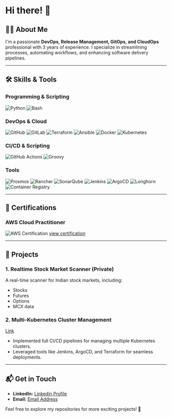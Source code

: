 

<!--
**DarkKing105/DarkKing105** is a ✨ _special_ ✨ repository because its `README.md` (this file) appears on your GitHub profile.

Here are some ideas to get you started:

- 🔭 I’m currently working on ...
- 🌱 I’m currently learning ...
- 👯 I’m looking to collaborate on ...
- 🤔 I’m looking for help with ...
- 💬 Ask me about ...
- 📫 How to reach me: ...
- 😄 Pronouns: ...
- ⚡ Fun fact: ...
-->
# Hi there! 👋

## 👨‍💻 About Me

I'm a passionate **DevOps, Release Management, GitOps, and CloudOps** professional with 3 years of experience. I specialize in streamlining processes, automating workflows, and enhancing software delivery pipelines.

---

## 🛠️ Skills & Tools

### Programming & Scripting

![Python](https://img.shields.io/badge/-Python-3776AB?logo=python&logoColor=white&style=for-the-badge) ![Bash](https://img.shields.io/badge/-Bash-4EAA25?logo=gnu-bash&logoColor=white&style=for-the-badge)

### DevOps & Cloud

![GitHub](https://img.shields.io/badge/-GitHub-181717?logo=github&logoColor=white&style=for-the-badge) ![GitLab](https://img.shields.io/badge/-GitLab-FC6D26?logo=gitlab&logoColor=white&style=for-the-badge) ![Terraform](https://img.shields.io/badge/-Terraform-623CE4?logo=terraform&logoColor=white&style=for-the-badge) ![Ansible](https://img.shields.io/badge/-Ansible-EE0000?logo=ansible&logoColor=white&style=for-the-badge) ![Docker](https://img.shields.io/badge/-Docker-2496ED?logo=docker&logoColor=white&style=for-the-badge) ![Kubernetes](https://img.shields.io/badge/-Kubernetes-326CE5?logo=kubernetes&logoColor=white&style=for-the-badge)

### CI/CD & Scripting

![GitHub Actions](https://img.shields.io/badge/-GitHub_Actions-2088FF?logo=github-actions&logoColor=white&style=for-the-badge) ![Groovy](https://img.shields.io/badge/-Groovy-4298B8?logo=apache-groovy&logoColor=white&style=for-the-badge)

### Tools

![Proxmox](https://img.shields.io/badge/-Proxmox-E57000?logo=proxmox&logoColor=white&style=for-the-badge) ![Rancher](https://img.shields.io/badge/-Rancher-0075A8?logo=rancher&logoColor=white&style=for-the-badge) ![SonarQube](https://img.shields.io/badge/-SonarQube-4E9BCD?logo=sonarqube&logoColor=white&style=for-the-badge) ![Jenkins](https://img.shields.io/badge/-Jenkins-D24939?logo=jenkins&logoColor=white&style=for-the-badge) ![ArgoCD](https://img.shields.io/badge/-ArgoCD-EF7B4D?logo=argo&logoColor=white&style=for-the-badge) ![Longhorn](https://img.shields.io/badge/-Longhorn-EE7624?logo=longhorn&logoColor=white&style=for-the-badge) ![Container Registry](https://img.shields.io/badge/-Container_Registry-3378E6?logo=google-cloud&logoColor=white&style=for-the-badge)

---

## 📜 Certifications

### AWS Cloud Practitioner

![AWS Certification](https://images.credly.com/images/00634f82-b07f-4bbd-a6bb-53de397fc3a6/image.png)
[view certification](https://www.credly.com/badges/ffe11f97-e433-4a1d-a6e3-258fc90118a7/public_url)

---

## 💼 Projects

### 1. Realtime Stock Market Scanner (Private)
A real-time scanner for Indian stock markets, including:
- Stocks
- Futures
- Options
- MCX data

### 2. Multi-Kubernetes Cluster Management 
[Link](https://github.com/DarkKing105/artifact)
- Implemented full CI/CD pipelines for managing multiple Kubernetes clusters.
- Leveraged tools like Jenkins, ArgoCD, and Terraform for seamless deployments.

---

## 📬 Get in Touch

- **LinkedIn:** [Linkedin Profile](https://www.linkedin.com/in/vignesh-nadar-4108b4133?utm_source=share&utm_campaign=share_via&utm_content=profile&utm_medium=android_app)
- **Email:** [Email Address](nadarvignesh105@gmail.com)

Feel free to explore my repositories for more exciting projects! 🚀
